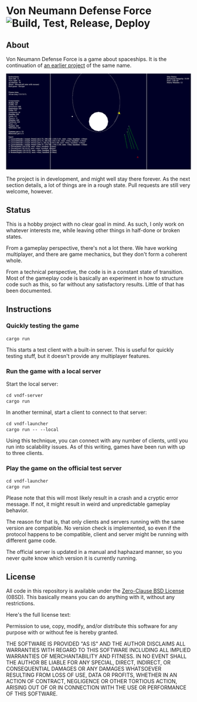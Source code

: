# Von Neumann Defense Force ![Build, Test, Release, Deploy](https://github.com/hannobraun/vndf/workflows/Build,%20Test,%20Release,%20Deploy/badge.svg)

## About

Von Neumann Defense Force is a game about spaceships. It is the continuation of [an earlier project](https://github.com/hannobraun/vndf-2016) of the same name.

![a screenshot from the game](screenshots/2020-02-25.png)

The project is in development, and might well stay there forever. As the next section details, a lot of things are in a rough state. Pull requests are still very welcome, however.

## Status

This is a hobby project with no clear goal in mind. As such, I only work on whatever interests me, while leaving other things in half-done or broken states.

From a gameplay perspective, there's not a lot there. We have working multiplayer, and there are game mechanics, but they don't form a coherent whole.

From a technical perspective, the code is in a constant state of transition. Most of the gameplay code is basically an experiment in how to structure code such as this, so far without any satisfactory results. Little of that has been documented.

## Instructions

### Quickly testing the game

```
cargo run
```

This starts a test client with a built-in server. This is useful for quickly testing stuff, but it doesn't provide any multiplayer features.

### Run the game with a local server

Start the local server:
```
cd vndf-server
cargo run
```

In another terminal, start a client to connect to that server:
```
cd vndf-launcher
cargo run -- --local
```

Using this technique, you can connect with any number of clients, until you run into scalability issues. As of this writing, games have been run with up to three clients.

### Play the game on the official test server

```
cd vndf-launcher
cargo run
```

Please note that this will most likely result in a crash and a cryptic error message. If not, it might result in weird and unpredictable gameplay behavior.

The reason for that is, that only clients and servers running with the same version are compatible. No version check is implemented, so even if the protocol happens to be compatible, client and server might be running with different game code.

The official server is updated in a manual and haphazard manner, so you never quite know which version it is currently running.

## License

All code in this repository is available under the [Zero-Clause BSD License](https://opensource.org/licenses/0BSD) (0BSD). This basically means you can do anything with it, without any restrictions.

Here's the full license text:

Permission to use, copy, modify, and/or distribute this software for any purpose with or without fee is hereby granted.

THE SOFTWARE IS PROVIDED "AS IS" AND THE AUTHOR DISCLAIMS ALL WARRANTIES WITH REGARD TO THIS SOFTWARE INCLUDING ALL IMPLIED WARRANTIES OF MERCHANTABILITY AND FITNESS. IN NO EVENT SHALL THE AUTHOR BE LIABLE FOR ANY SPECIAL, DIRECT, INDIRECT, OR CONSEQUENTIAL DAMAGES OR ANY DAMAGES WHATSOEVER RESULTING FROM LOSS OF USE, DATA OR PROFITS, WHETHER IN AN ACTION OF CONTRACT, NEGLIGENCE OR OTHER TORTIOUS ACTION, ARISING OUT OF OR IN CONNECTION WITH THE USE OR PERFORMANCE OF THIS SOFTWARE.
